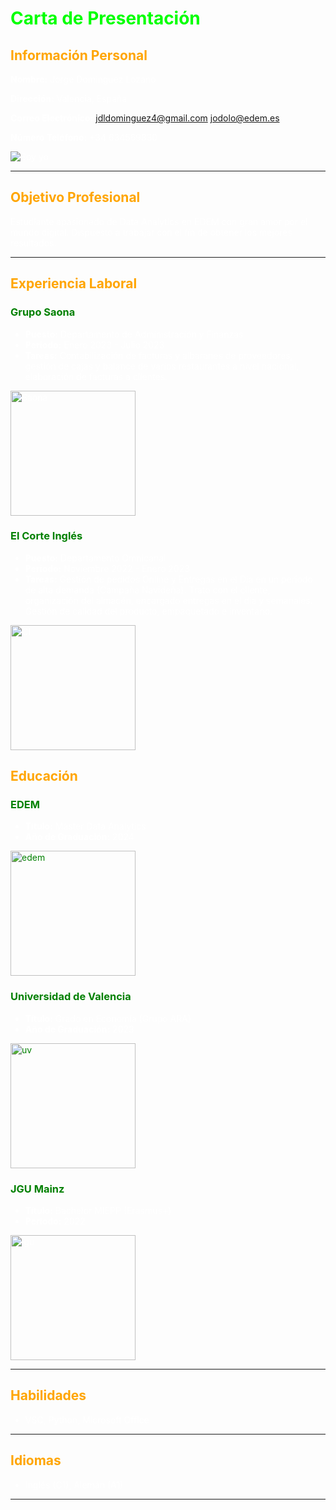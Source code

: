 <font color="lime">

# Carta de Presentación
<font color="orange">

## Información Personal
<font color="white">

**Nombre:** Jorge Domínguez Lozano

**Dirección:** Valencia, España

**Correo Electrónico:** jdldominguez4@gmail.com
jodolo@edem.es

**Número Teléfono:** 
+34 634569830

![Soy yo](https://pbs.twimg.com/ext_tw_video_thumb/1714070643719716864/pu/img/LeBOQiCV6ASHaM0w.jpg:large)

---
<font color="orange">

## Objetivo Profesional
<font color="white">

Estudiante apasionado de Data Analytics en EDEM con gran amor por el mundo digital. Dispuesto a trabajar con el fin de obtener los mejores resultados.

---
<font color="orange">

## Experiencia Laboral
<font color="green">

### Grupo Saona
<font color="white">

- **Puesto:** Departamento de Administración y Finanzas
- **Periodo:** Enero 2023 - Julio 2023
- **Tareas:** Contabilización de facturas y albaranes de proveedores, gestión de cajas y balance de varios restaurantes a nivel nacional, elaboración de facturas a clientes.

<img src="https://maqgrupo.es/wp-content/uploads/2021/02/20210208_125504-1024x721.jpg" alt="Saona" width="200">

<font color="green">

### El Corte Inglés
<font color="white">


- **Puesto:** Departamento Omnicanal
- **Periodo:** Noviembre 2022 - Enero 2023
- **Tareas:** Gestión de pedidos Online y Entregas en el Día en un período de alta demanda (Campaña Navideña). Trato con el cliente, organización del almacén, encargado entregas en el día y semanales. Gestión de calidad del producto, empaquetado e inventario.

<img src="https://www.visitvalencia.com/sites/default/files/styles/gallery_default/public/media/media-images/images/Zonas-comerciales-VV-01049_1024-%20Photo_Josep_Gil.jpg?itok=lmpOhJfK" alt="CI" width="200">


<font color="orange">

## Educación
<font color="white">

<font color="green">

### EDEM
<font color="white">

- **Título:** Máster Data Analytics
- **Año de Graduación:** 2024
<font color="green">

<img src="https://estaticos-cdn.prensaiberica.es/clip/da23af78-87d4-453c-a0ad-fbb18c14eba8_16-9-discover-aspect-ratio_default_0.jpg" alt="edem" width="200">

### Universidad de Valencia
<font color="white">

- **Título:** Grado en Economía (Grupo ARA)
- **Año de Graduación:** 2023
<font color="green">

<img src="https://estaticos-cdn.prensaiberica.es/clip/b25a6af6-20b9-4692-bedd-23ee54ab403b_16-9-discover-aspect-ratio_default_0.jpg" alt="uv" width="200">

### JGU Mainz
<font color="white">

- **Título:** Bachelor MIEPP (Erasmus+)
- **Período:** 2022

<img src="https://www.geschichte.uni-mainz.de/files/2020/03/Oeffentlichkeitsarbeit_Uni_UMZ_Archiv_OeA_0332893.jpg" alt="jgu" width="200">

---
<font color="orange">

## Habilidades
<font color="white">

- VSC, Python, Microsoft Office

---
<font color="orange">

## Idiomas
<font color="white">

- Inglés (C1), Alemán (A1)

---
